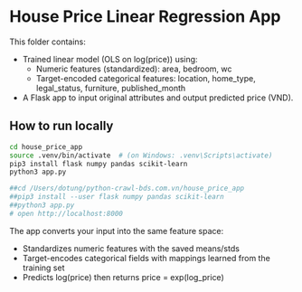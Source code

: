 
# House Price Linear Regression App

This folder contains:
- Trained linear model (OLS on log(price)) using:
  - Numeric features (standardized): area, bedroom, wc
  - Target-encoded categorical features: location, home_type, legal_status, furniture, published_month
- A Flask app to input original attributes and output predicted price (VND).

## How to run locally

```bash
cd house_price_app
source .venv/bin/activate  # (on Windows: .venv\Scripts\activate)
pip3 install flask numpy pandas scikit-learn
python3 app.py

##cd /Users/dotung/python-crawl-bds.com.vn/house_price_app
##pip3 install --user flask numpy pandas scikit-learn
##python3 app.py
# open http://localhost:8000
```

The app converts your input into the same feature space:
- Standardizes numeric features with the saved means/stds
- Target-encodes categorical fields with mappings learned from the training set
- Predicts log(price) then returns price = exp(log_price)
